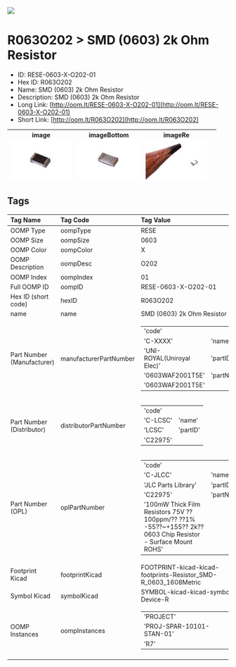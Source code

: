 


  
![][im]
# R063O202 > SMD (0603) 2k Ohm Resistor

- ID: RESE-0603-X-O202-01
- Hex ID: R063O202
- Name: SMD (0603) 2k Ohm Resistor
- Description: SMD (0603) 2k Ohm Resistor
- Long Link: [http://oom.lt/RESE-0603-X-O202-01](http://oom.lt/RESE-0603-X-O202-01)
- Short Link: [http://oom.lt/R063O202](http://oom.lt/R063O202)
  

|image<br>[![](https://raw.githubusercontent.com/oomlout/oomlout_OOMP_parts_V2/main/RESE/0603/X/O202/01/image_140.jpg)](https://github.com/oomlout/oomlout_OOMP_parts_V2/tree/main/RESE/0603/X/O202/01/image.jpg)|imageBottom<br>[![](https://raw.githubusercontent.com/oomlout/oomlout_OOMP_parts_V2/main/RESE/0603/X/O202/01/image_BOTTOM_140.jpg)](https://github.com/oomlout/oomlout_OOMP_parts_V2/tree/main/RESE/0603/X/O202/01/image_BOTTOM.jpg)|imageRe<br>[![](https://raw.githubusercontent.com/oomlout/oomlout_OOMP_parts_V2/main/RESE/0603/X/O202/01/image_RE_140.jpg)](https://github.com/oomlout/oomlout_OOMP_parts_V2/tree/main/RESE/0603/X/O202/01/image_RE.jpg)||
| :---: | :---: | :---: | :---: |

## Tags
  

|Tag Name|Tag Code|Tag Value|
| :--- | :--- | :--- |
|OOMP Type|oompType|RESE|
|OOMP Size|oompSize|0603|
|OOMP Color|oompColor|X|
|OOMP Description|oompDesc|O202|
|OOMP Index|oompIndex|01|
|Full OOMP ID|oompID|RESE-0603-X-O202-01|
|Hex ID (short code)|hexID|R063O202|
|name|name|SMD (0603) 2k Ohm Resistor|
|Part Number (Manufacturer)|manufacturerPartNumber|<table><tr><td>'code'</td></tr><tr><td> 'C-XXXX'</td><td> 'name'</td></tr><tr><td> 'UNI-ROYAL(Uniroyal Elec)'</td><td> 'partID'</td></tr><tr><td> '0603WAF2001T5E'</td><td> 'partName'</td></tr><tr><td> '0603WAF2001T5E'</td></tr></table>|
|Part Number (Distributor)|distributorPartNumber|<table><tr><td>'code'</td></tr><tr><td> 'C-LCSC'</td><td> 'name'</td></tr><tr><td> 'LCSC'</td><td> 'partID'</td></tr><tr><td> 'C22975'</td></tr></table>|
|Part Number (OPL)|oplPartNumber|<table><tr><td>'code'</td></tr><tr><td> 'C-JLCC'</td><td> 'name'</td></tr><tr><td> 'JLC Parts Library'</td><td> 'partID'</td></tr><tr><td> 'C22975'</td><td> 'partName'</td></tr><tr><td> '100mW Thick Film Resistors 75V ??100ppm/?? ??1% -55??~+155?? 2k?? 0603  Chip Resistor - Surface Mount ROHS'</td></tr></table>|
|Footprint Kicad|footprintKicad|FOOTPRINT-kicad-kicad-footprints-Resistor_SMD-R_0603_1608Metric|
|Symbol Kicad|symbolKicad|SYMBOL-kicad-kicad-symbols-Device-R|
|OOMP Instances|oompInstances|<table><tr><td>'PROJECT'</td></tr><tr><td> 'PROJ-SPAR-10101-STAN-01'</td><td> 'ID'</td></tr><tr><td> 'R7'</td></tr></table>|
||||



[im]: RESE/0603/X/O202/01/image_450.jpg
